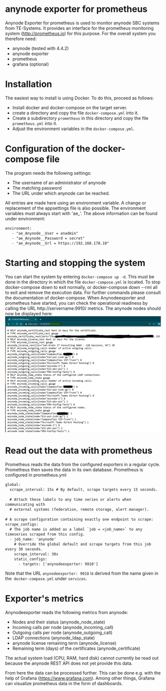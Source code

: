# anynode exporter for prometheus
Anynode Exporter for prometheus is used to monitor anynode SBC systems from TE-Systems. It provides an interface for the prometheus monitoring system (http://prometheus.io) for this purpose. For the overall system you therefore need:

 - anynode (tested with 4.4.2)
 - anynode exporter
 - prometheus
 - grafana (optional)
# Installation
The easiest way to install is using Docker. To do this, proceed as follows:
 - Install docker and docker-compose on the target server.
 - create a directory and copy the file `docker-compose.yml` into it.
 - Create a subdirectory `prometheus` in this directory and copy the file` prometheus.yml` into it.
 - Adjust the environment variables in the `docker-compose.yml`.

# Configuration of the docker-compose file
The program needs the following settings:
- The username of an administrator of anynode
- The matching password
- The URL under which anynode can be reached.

All entries are made here using an environment variable. A change or replacement of the appsettings file is also possible. The environment variables must always start with 'ae_'.
The above information can be found under environment:

``` 
environment:
   - "ae_Anynode__User = anadmin"
   - "ae_Anynode__Password = secret"
   - "ae_Anynode__Url = https://192.168.178.10"
```
# Starting and stopping the system
You can start the system by entering `docker-compose up -d`. This must be done in the directory in which the file `docker-compose.yml` is located.
To stop docker-compose down to exit normally, or docker-compose down --rmi all to exit and remove the execution data. For further commands please consult the documentation of docker-compose.
When Anynodeexporter and prometheus have started, you can check the operational readiness by calling the URL http://servername:9910/ metrics. The anynode nodes should now be displayed here:
![exporter](exporter.PNG)
# Read out the data with prometheus
Prometheus reads the data from the configured exporters in a regular cycle. Prometheus then saves the data in its own database. Prometheus is configured in prometheus.yml
```
global:
  scrape_interval: 15s # By default, scrape targets every 15 seconds.

  # Attach these labels to any time series or alerts when communicating with
  # external systems (federation, remote storage, alert manager).

# A scrape configuration containing exactly one endpoint to scrape:
scrape_configs:
  # The job name is added as a label `job = <job_name>` to any timeseries scraped from this config.
  - job_name: 'anynode'
    # Override the global default and scrape targets from this job every 30 seconds.
    scrape_interval: 30s
    static_configs:
      - targets: ['anynodeexporter: 9910']
```
Note that the URL `anynodeexporter: 9910` is derived from the name given in the` docker-compose.yml` under `services`.

# Exporter's metrics
Anynodeexporter reads the following metrics from anynode:
 - Nodes and their status (anynode_node_state)
 - Incoming calls per node (anynode_incoming_call)
 - Outgoing calls per node (anynode_outgoing_call)
 - LDAP connections (anynode_ldap_state)
 - anynode license remaining term (anynode_license)
 - Remaining term (days) of the certificates (anynode_certificate)

The actual system load (CPU, RAM, hard disk) cannot currently be read out because the anynode REST API does not yet provide this data.

From here the data can be processed further. This can be done e.g. with the help of Grafana (https://www.grafana.com). Among other things, Grafana can visualize prometheus data in the form of dashboards.
